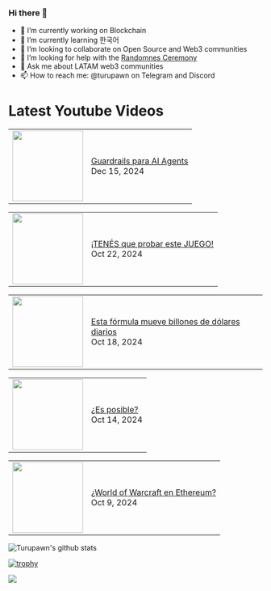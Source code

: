 ### Hi there 👋

- 🔭 I’m currently working on Blockchain
- 🌱 I’m currently learning 한국어
- 👯 I’m looking to collaborate on Open Source and Web3 communities
- 🤔 I’m looking for help with the [Randomnes Ceremony](https://github.com/Turupawn/RandomnessCeremony)
- 💬 Ask me about LATAM web3 communities
- 📫 How to reach me: @turupawn on Telegram and Discord

# Latest Youtube Videos

<!-- BLOG-POST-LIST:START --><table><tr><td><a href="https://www.youtube.com/watch?v=GW4oqSAYWF4"><img width="140px" src="https://i.ytimg.com/vi/GW4oqSAYWF4/mqdefault.jpg"></a></td>
<td><a href="https://www.youtube.com/watch?v=GW4oqSAYWF4">Guardrails para AI Agents</a><br/>Dec 15, 2024</td></tr></table>
<table><tr><td><a href="https://www.youtube.com/watch?v=NQ8ZkWFOvkw"><img width="140px" src="https://i.ytimg.com/vi/NQ8ZkWFOvkw/mqdefault.jpg"></a></td>
<td><a href="https://www.youtube.com/watch?v=NQ8ZkWFOvkw">¡TENÉS que probar este JUEGO!</a><br/>Oct 22, 2024</td></tr></table>
<table><tr><td><a href="https://www.youtube.com/watch?v=iICUmMYUBP8"><img width="140px" src="https://i.ytimg.com/vi/iICUmMYUBP8/mqdefault.jpg"></a></td>
<td><a href="https://www.youtube.com/watch?v=iICUmMYUBP8">Esta fórmula mueve billones de dólares diarios</a><br/>Oct 18, 2024</td></tr></table>
<table><tr><td><a href="https://www.youtube.com/watch?v=Ostjz27VDEE"><img width="140px" src="https://i.ytimg.com/vi/Ostjz27VDEE/mqdefault.jpg"></a></td>
<td><a href="https://www.youtube.com/watch?v=Ostjz27VDEE">¿Es posible?</a><br/>Oct 14, 2024</td></tr></table>
<table><tr><td><a href="https://www.youtube.com/watch?v=U_1EIui6wLM"><img width="140px" src="https://i.ytimg.com/vi/U_1EIui6wLM/mqdefault.jpg"></a></td>
<td><a href="https://www.youtube.com/watch?v=U_1EIui6wLM">¿World of Warcraft en Ethereum?</a><br/>Oct 9, 2024</td></tr></table>
<!-- BLOG-POST-LIST:END -->

<!-- YOUTUBE:START -->
<!-- YOUTUBE:END -->

![Turupawn's github stats](https://github-readme-stats.vercel.app/api?username=turupawn&show_icons=true)

[![trophy](https://github-profile-trophy.vercel.app/?username=Turupawn&theme=onedark)](https://github.com/ryo-ma/github-profile-trophy)

<a href="https://github.com/anuraghazra/github-readme-stats">
  <!-- Change the `github-readme-stats.anuraghazra1.vercel.app` to `github-readme-stats.vercel.app`  -->
  <img align="center" src="https://github-readme-stats.anuraghazra1.vercel.app/api/top-langs/?username=Turupawn&layout=compact&theme=radical" />
</a>

<!--
**Turupawn/Turupawn** is a ✨ _special_ ✨ repository because its `README.md` (this file) appears on your GitHub profile.

Here are some ideas to get you started:

- 🔭 I’m currently working on ...
- 🌱 I’m currently learning ...
- 👯 I’m looking to collaborate on ...
- 🤔 I’m looking for help with ...
- 💬 Ask me about ...
- 📫 How to reach me: ...
- 😄 Pronouns: ...
- ⚡ Fun fact: ...
-->
